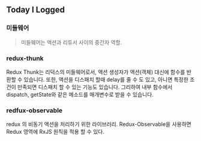 ## Today I Logged

### 미들웨어

> 미들웨어는 액션과 리듀서 사이의 중간자 역할.

### redux-thunk

Redux Thunk는 리덕스의 미들웨어로서, 액션 생성자가 액션(객체) 대신에 함수를 반환할 수 있습니다. 또한, 액션을 디스패치 할때 delay를 줄 수 도 있고, 아니면 특정한 조건이 만족되면 디스패치 할 수 있는 기능도 있습니다. 그리하여 내부 함수에서 dispatch, getState와 같은 메소드를 매개변수로 받을 수 있습니다.

### redfux-observable

redux 의 비동기 액션을 처리하기 위한 라이브러리.
Redux-Observable을 사용하면 Redux 영역에 RxJS 원칙을 적용 할 수 있다.
